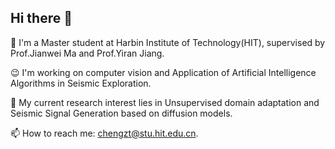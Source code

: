 ## Hi there 👋

🤔 I'm a Master student at Harbin Institute of Technology(HIT), supervised by Prof.Jianwei Ma and Prof.Yiran Jiang.

😉 I'm working on computer vision and Application of Artificial Intelligence Algorithms in Seismic Exploration.

🙌 My current research interest lies in  Unsupervised domain adaptation and Seismic Signal Generation based on diffusion models.

📫 How to reach me: chengzt@stu.hit.edu.cn.




